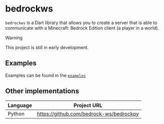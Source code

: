 # bedrockws

`bedrockws` is a Dart library that allows you to create a server that is able
to communicate with a Minecraft: Bedrock Edition client (a player in a world).

> [!WARNING]
> This project is still in early development.


## Examples

Examples can be found in the [`examples`][Examples]


## Other implementations

| Language | Project URL                               |
|----------|-------------------------------------------|
| Python   | <https://github.com/bedrock-ws/bedrockpy> |

[Examples]: https://github.com/bedrock-ws/bedrockws-dart/tree/main/example
